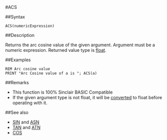 #ACS

##Syntax

```
ACS(numericExpression)
```
 

##Description

Returns the arc cosine value of the given argument.
Argument must be a numeric expression. Returned value type is [float](types.md#Float).

##Examples

```
REM Arc cosine value
PRINT "Arc Cosine value of a is "; ACS(a)
```
 

##Remarks

* This function is 100% Sinclair BASIC Compatible
* If the given argument type is not float, it will be [converted](cast.md) to float before operating with it.

##See also

* [SIN](sin.md) and [ASN](asn.md)
* [TAN](tan.md) and [ATN](atn.md)
* [COS](cos.md)
